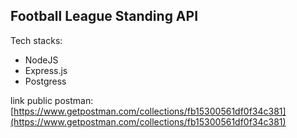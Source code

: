 ## Football League Standing API

Tech stacks: 
- NodeJS
- Express.js
- Postgress

link public postman:
[https://www.getpostman.com/collections/fb15300561df0f34c381](https://www.getpostman.com/collections/fb15300561df0f34c381)